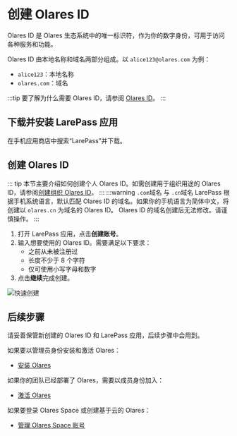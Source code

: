 # 创建 Olares ID

Olares ID 是 Olares 生态系统中的唯一标识符，作为你的数字身份，可用于访问各种服务和功能。

Olares ID 由本地名称和域名两部分组成。以 `alice123@olares.com` 为例：
- `alice123`：本地名称
- `olares.com`：域名

:::tip
要了解为什么需要 Olares ID，请参阅 [Olares ID](../concepts/olares-id.md)。
:::

## 下载并安装 LarePass 应用

在手机应用商店中搜索“LarePass”并下载。

## 创建 Olares ID

::: tip
本节主要介绍如何创建个人 Olares ID。如需创建用于组织用途的 Olares ID，请参阅[创建组织 Olares ID](../space/host-domain.md#create-an-org-olares-id)。
:::
:::warning `.com`域名 与 `.cn`域名
LarePass 根据手机系统语言，默认匹配 Olares ID 的域名。如果你的手机语言为简体中文，将创建以 `olares.cn` 为域名的 Olares ID。
Olares ID 的域名创建后无法修改。请谨慎操作。
:::
1. 打开 LarePass 应用，点击**创建账号**。
2. 输入想要使用的 Olares ID。需要满足以下要求：
   * 之前从未被注册过
   * 长度不少于 8 个字符
   * 仅可使用小写字母和数字
3. 点击**继续**完成创建。

![快速创建](/images/manual/get-started/create-olares-id.png)

## 后续步骤

请妥善保管新创建的 Olares ID 和 LarePass 应用，后续步骤中会用到。

如果要以管理员身份安装和激活 Olares：
- [安装 Olares](./install-olares)

如果你的团队已经部署了 Olares，需要以成员身份加入：
- [激活 Olares](./activate-olares)

如果要登录 Olares Space 或创建基于云的 Olares：
- [管理 Olares Space 账号](../space/manage-accounts)